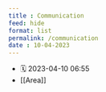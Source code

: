 ```yaml
---
title : Communication
feed: hide
format: list
permalink: /communication
date : 10-04-2023
---
```


- 🗓  2023-04-10 06:55
-  [[Area]]


